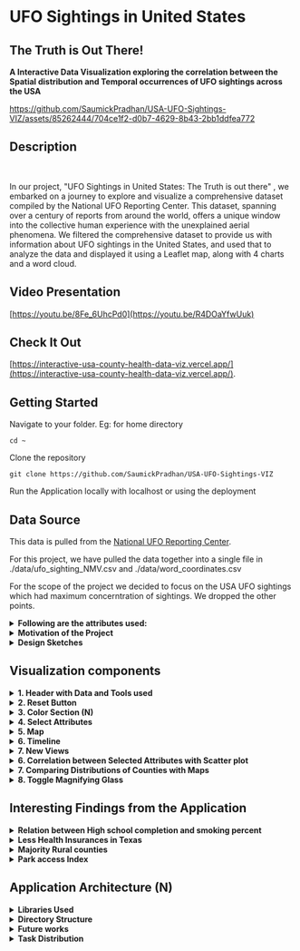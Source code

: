 # UFO Sightings in United States
## The Truth is Out There!


**A Interactive Data Visualization exploring the correlation between the Spatial distribution and Temporal occurrences of UFO sightings across the USA**

https://github.com/SaumickPradhan/USA-UFO-Sightings-VIZ/assets/85262444/704ce1f2-d0b7-4629-8b43-2bb1ddfea772

<h2>Description</h2>

<br>

In our project, "UFO Sightings in United States: The Truth is out there" , we embarked on a journey to explore and visualize a comprehensive dataset compiled by the National UFO Reporting Center. This dataset, spanning over a century of reports from around the world, offers a unique window into the collective human experience with the unexplained aerial phenomena. We filtered the comprehensive dataset to provide us with information about UFO sightings in the United States, and used that to analyze the data and displayed it using a Leaflet map, along with 4 charts and a word cloud.

<h2>Video Presentation</h2>

[https://youtu.be/8Fe_6UhcPd0](https://youtu.be/R4DOaYfwUuk)


<h2>Check It Out</h2>

[https://interactive-usa-county-health-data-viz.vercel.app/](https://interactive-usa-county-health-data-viz.vercel.app/).

<h2>Getting Started</h2>

Navigate to your folder. Eg: for home directory

```
cd ~
```

Clone the repository

```
git clone https://github.com/SaumickPradhan/USA-UFO-Sightings-VIZ
```

Run the Application locally with localhost or using the deployment

<h2>Data Source</h2>

This data is pulled from the [National UFO Reporting Center](https://nuforc.org/).

For this project, we have pulled the data together into a single file in ./data/ufo_sighting_NMV.csv and ./data/word_coordinates.csv

For the scope of the project we decided to focus on the USA UFO sightings which had maximum concerntration of sightings. We dropped the other points.

<details>
<summary><b>Following are the attributes used:</b></summary>

 
| Variable                    | Class        | Description                                       |
|-----------------------------|--------------|---------------------------------------------------|
| date_time                   | datetime     | Date time sighting occurred                       |
| city_area                   | character    | City or area of sighting                          |
| state                       | character    | State/region of sighting                          |
| country                     | character    | Country of sighting                               |
| ufo_shape                   | character    | UFO Shape                                         |
| encounter_length            | double       | Encounter length in seconds                       |
| described_encounter_length  | character    | Encounter length as described (e.g., 1 hour, etc) |
| description                 | character    | Description of encounter                          |
| date_documented             | character    | Date documented                                   |
| latitude                    | double       | Latitude                                          |
| longitude                   | double       | Longitude                                         |

</details>






 <details>
  <summary><b>Motivation of the Project</b></summary>

The motivation for this project was to contribute to the knowledge about the existance of Extraterrestrial activity
and contribute to the documentation and analysis of this cultural phenomenon, adding to the body of knowledge available for researchers, enthusiasts, and the curious alike. We also wanted to hone our data analysis skills in front-end frameworks like D3.Js and Leaflet.js along with using python to analyze and clean the dataset. This data also has first-hand encounters from real people via a reputable
website. 

</details>


<details><summary><b>Design Sketches</b></summary>

<img width="576" alt="image" src="https://github.com/SaumickPradhan/Interactive-USA-County-Health-Data-Viz/assets/85262444/0efe1f39-4642-4270-9ab7-b82ae66560f7">

<img width="515" alt="image" src="https://github.com/SaumickPradhan/Interactive-USA-County-Health-Data-Viz/assets/85262444/5b630b87-3bb9-4f94-a13e-8c22a2300c3e">

<img width="523" alt="image" src="https://github.com/SaumickPradhan/Interactive-USA-County-Health-Data-Viz/assets/85262444/c6384707-3d60-47bf-b364-fd05bb45e035">

<img width="516" alt="image" src="https://github.com/SaumickPradhan/Interactive-USA-County-Health-Data-Viz/assets/85262444/a97e5331-ddb6-4025-ba79-285c06e835e8">

</details>


<h2>Visualization components</h2>

<details>
  <summary><b>1. Header with Data and Tools used</b> </summary>
  
  <b>Heading with Intro, Data source and Tools used with Links</b>

![image](https://github.com/SaumickPradhan/USA-UFO-Sightings-VIZ/assets/85262444/3efde11a-4d05-4f7a-aa00-3f6a416f085b)

</details>


<details>
  <summary><b>2. Reset Button</b> </summary>
  
  <b>Rest button to refresh the attributes and re align the page</b>
  

![image](https://github.com/SaumickPradhan/USA-UFO-Sightings-VIZ/assets/85262444/19194f13-6060-4ebb-8083-957541254925)

</details>


<details>
  <summary><b>3. Color Section (N) </b> </summary>
  
  <b>Following are the reasons to select the colors</b>

- Economics: Yellow/ orange color to signify money
  
- Environment: Cool colors to signify the nature

- Behavioral factors: Dark colors
  
- Demographics: Little colors to show bar chart difference

- Health care: Green colors for health care
  
- Health: Red colors 

</details>


<details>
  <summary><b>4. Select Attributes</b> </summary>
  <b> (C Goals) Buttons and drop down to select the set of 'color by' options for points on map and switch background </b>

![image](https://github.com/SaumickPradhan/USA-UFO-Sightings-VIZ/assets/85262444/fc20d8e9-fcbc-49e6-a7da-54f35ad7f38a)

<b> Reasons: </b>

* Geo: How the geography (boundaries, rivers etc.) affects sightings
* Topo: How the Topography (ridges and valleys etc.) affect sightings
* Street: Is it more common to sight near cities or rural areas with less street?
* Airport: More sightings near the airport?

![image](https://github.com/SaumickPradhan/USA-UFO-Sightings-VIZ/assets/85262444/dbffdf7d-a1f7-4290-bbed-ab4ae1b8f6ad)


</details>


<details>
  <summary><b>5. Map</b> </summary>
  <b> (C Goals) Default zoom and positoning of USA, color encoding for plots, highlights and word cloud, Details on Demand </b>

![image](https://github.com/SaumickPradhan/USA-UFO-Sightings-VIZ/assets/85262444/17bca443-00e5-4db4-a101-103bc73aad42)

</details>



<details>
  <summary><b>6. Timeline</b> </summary>
  <b> (C Goals) Timeline by Year and number of sightings </b>

  <b> Reasons: </b>
  * Small binned bars to show height and spikes
  * Sorted by year
  * Using it to brush the map
  * Consulted professor on not having tool tip on timeline as we think it provides less utility. We deprecated the tool tip feature.

![image](https://github.com/SaumickPradhan/USA-UFO-Sightings-VIZ/assets/85262444/17bca443-00e5-4db4-a101-103bc73aad42)

</details>




<details>
  <summary><b>7. New Views</b> </summary>
 <details>
  <summary><b>Bar chart for sightings by Months, depicting seasons</b></summary>

  **Reason:** We did not have different colors for seasons as different places have different seasons. Wanted to depict clear frequency change hence decided to go with bar chart.

<img width="737" alt="image" src="https://github.com/SaumickPradhan/USA-UFO-Sightings-VIZ/assets/85262444/cdc689d2-f753-442b-8041-b349f4986fa1">

</details>

 <details>
  <summary><b>Histogram chart for frequency of sightings different times during the day</b></summary>

  **Reason:** Histogram helps with coninuous time intervals throughout the day. 24 hour timing used as it is universal.

<img width="1083" alt="image" src="https://github.com/SaumickPradhan/USA-UFO-Sightings-VIZ/assets/85262444/80c649ab-f2f5-4ce0-bb9f-6dec58bd80cf">

</details>

 <details>
  <summary><b>Histogram chart for frequency of sightings by encounter length</b></summary>

  **Reason:** Handled very short durations by clubbing them into custom sections (bars) of intervals

<img width="1167" alt="image" src="https://github.com/SaumickPradhan/USA-UFO-Sightings-VIZ/assets/85262444/6c3a665f-594f-4ee1-b055-2e34d5188cf8">

</details>

 <details>
  <summary><b>Emoji based scatter plot to track frequency of occurance of different shapes</b></summary>

  **Reason:** We wanted the user to see the different shapes represented in the plot to be intuitive.

<img width="1066" alt="image" src="https://github.com/SaumickPradhan/USA-UFO-Sightings-VIZ/assets/85262444/14d3a6e7-75ec-4a8c-8b59-41a6e03f2f87">

</details>

<details>
<summary><b>Details on Demand using Tool Tip</b></summary>
<b>Hovering over the charts will provide extra information about that data point</b>
<img width="607" alt="image" src="https://github.com/SaumickPradhan/Interactive-USA-County-Health-Data-Viz/assets/85262444/75254cba-953b-4b57-9f2d-e19d8b468691">
</details>

<details>
<summary><b>Brushing and Linking</b></summary>
<b>Selecting and dragging a section on the chart will lead to focusing the data on only a certain section on all other visualizations as well</b>
<img width="600" alt="image" src="https://github.com/SaumickPradhan/Interactive-USA-County-Health-Data-Viz/assets/85262444/e0bcbac8-880b-495b-b89f-818878d75390">

</details>
</details>


<details>
  <summary><b>6. Correlation between Selected Attributes with Scatter plot</b> </summary>
  <b>Using scatter plot to show the relation between the selected attributes</b>

<img width="680" alt="image" src="https://github.com/SaumickPradhan/Interactive-USA-County-Health-Data-Viz/assets/85262444/c2cfac8b-1fb8-4ef4-ad50-91c39d020406">

<details>
<summary><b>Details on Demand using Tool Tip</b></summary>
<b>Hovering over the plot will provide extra information about that data point</b>
<img width="672" alt="image" src="https://github.com/SaumickPradhan/Interactive-USA-County-Health-Data-Viz/assets/85262444/d0dd946b-f3aa-4737-8b0b-eb7bb6680f07">

</details>

<details>
<summary><b>Sliding Brushing and Linking</b></summary>
<b>Selecting and dragging a section on the plot will lead to focusing the data on only a certain section on all other visualizations as well</b>
<img width="655" alt="image" src="https://github.com/SaumickPradhan/Interactive-USA-County-Health-Data-Viz/assets/85262444/5ccfc229-45b3-4dcb-a58f-add9a3715750">

</details>
</details>



<details>
  <summary><b>7. Comparing Distributions of Counties with Maps</b> </summary>
  <b>Using two Side by Side Maps to compare the magnitude of the selected attributes in various USA counties along with a legend bar</b>

<img width="1325" alt="image" src="https://github.com/SaumickPradhan/Interactive-USA-County-Health-Data-Viz/assets/85262444/067a925f-5e86-4826-a2f0-7566eba6bb4a">

<img width="710" alt="image" src="https://github.com/SaumickPradhan/Interactive-USA-County-Health-Data-Viz/assets/85262444/9555c323-9094-4cd0-b1ac-ff2595a86e23">


<details>
<summary><b>Details on Demand using Tool Tip</b></summary>
<b>Hovering over the maps will provide extra information about that data point</b>
<img width="567" alt="image" src="https://github.com/SaumickPradhan/Interactive-USA-County-Health-Data-Viz/assets/85262444/060217b6-f2e3-4fd5-ad44-75e7f519e9d0">
</details>

<details>
<summary><b>Brushing and Linking</b></summary>
<b>Selecting and dragging a section on the Map will lead to focusing the data on only a certain section on all the visualizations</b>
<img width="1282" alt="image" src="https://github.com/SaumickPradhan/Interactive-USA-County-Health-Data-Viz/assets/85262444/b56add0a-9faa-4910-8b8e-109fc9b23795">

</details>
</details>

<details>
<summary><b>8. Toggle Magnifying Glass</b></summary>
<b>The button helps magnify over a particular section of the map to see the counties</b>
<img width="264" alt="image" src="https://github.com/SaumickPradhan/Interactive-USA-County-Health-Data-Viz/assets/85262444/d1d8bbe7-5f6c-4c61-8640-d1802fca8ee7">
</details>


<h2>Interesting Findings from the Application</h2>

<details>
<summary><b>Relation between High school completion and smoking percent</b></summary>
<b>It is interesting to note that higher that counties with higher number of High school dropouts have a relative higher number of smoking percent</b>
<img width="681" alt="image" src="https://github.com/SaumickPradhan/Interactive-USA-County-Health-Data-Viz/assets/85262444/9f8f7ff4-b72c-415d-87fa-84e4eb149591">
</details>

<details>
<summary><b>Less Health Insurances in Texas</b></summary>
  
<b>Counties in Texas have less number of health insuraces as compared to other counties</b>
  
<img width="573" alt="image" src="https://github.com/SaumickPradhan/Interactive-USA-County-Health-Data-Viz/assets/85262444/6e5d9d25-b291-4235-96d4-12b7dad80c13">
</details>

<details>
<summary><b>Majority Rural counties</b></summary>
<b>Majority of the counties are rural, especially in Central USA</b>
  
<img width="559" alt="image" src="https://github.com/SaumickPradhan/Interactive-USA-County-Health-Data-Viz/assets/85262444/ed2d689b-023d-40b6-be4e-2c281ab58cdf">
  <img width="614" alt="image" src="https://github.com/SaumickPradhan/Interactive-USA-County-Health-Data-Viz/assets/85262444/fe69bbb1-405b-4a4f-a7cf-75cda321ded7">

</details>


<details>
<summary><b>Park access Index</b></summary>
<b>The western part of USA has a lot of Park access index. This sounds correct, given the vast open land and national parks in this area.</b>
  
<img width="573" alt="image" src="https://github.com/SaumickPradhan/Interactive-USA-County-Health-Data-Viz/assets/85262444/6c030b71-1881-405a-9cdf-9d45617e5106">

</details>



<h2>Application Architecture (N) </h2>

<details>
<summary><b>Libraries Used</b></summary>
- [Javascript D3](https://d3js.org/)
- [TopoJson](https://github.com/topojson/us-atlas)
- Counties-10m.json for Choropleth maps
</details>

<details>
<summary><b>Directory Structure</b></summary>

<b>Every .js file has class that we instantiate in main.js</b>
  
- CSS

  - style.css: ALl the styling for index.html
    
- data

  - attributes.json: All feature attributes stored here with color and label in json format
 
  - counties-10m.json: Used in choropleth, from online resource.
 
  - national_health_data.csv: Pre processed dataset
    
- js
  
  - choropleth.js: File with choropleth class and all its brushing and tooltip functions
    
  - d3.v6.min.js: D3 file
    
  - histoBarChart.js : File with class for combinedChart which helps create distribution charts based on attribute chart type and all its brushing and tooltip functions
    
  - main.js: The runner file for all .js classes. It does all the data preprocessing and object instantiation of classes. It also have error handling capabilities.
    
  - scatterplot.js: File with scatterplot class and all its brushing and tooltip functions
    
  - topojson.v3.js: Used for choropleth
    
index.html: Runner page

README.md



</details>



<details>
<summary><b>Future works</b></summary>
<b>1. </b> Tracking changes in attributes for each type of county category

<b>2. </b> Creating functions for brushing and tool tip for code resuability 

<b>3. </b> Improve styling and spacing in the page
  
</details>









 <details>
  <summary><b>Task Distribution</b></summary>

  <b> All the sketches show above with their assigned creator. Here are the pages worked on by the Team:</b>
  
  *  Login Page: Nehang
  *  Linking Pages with Router: Nachiket
  *  Dashboard Page: Saumick
  *  Rewards Center: Saumick
  *  Announcement Page: Nachiket
  *  Progress Page: Saumick
  *  Entire Framework and Navigation: Nachiket
  *  Syllabus Page: Saumick
  *  Module Page with levels: Nehang
  *  Preview and Download feature: Nehang
  *  Grades Page: Saumick
  *  Assignment Page: Nehang
  *  Zoom Page: Saumick
  *  To do List Page: Nehang
  *  Calendar Page: Nehang
  *  Error handling: Nachiket
  *  To the Future Button: Samuel
  *  Three mock users array: Samuel
  
  <b> Saumick, Nachiket, Nehang worked on the document work. Samuel provided the A Goal sketches</b>
 </details>
